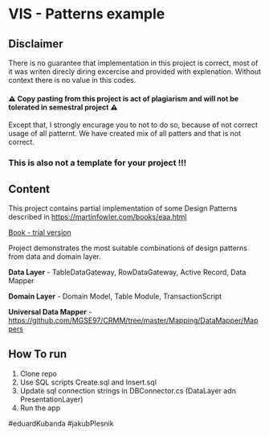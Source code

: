 # VIS - Patterns example

## Disclaimer

There is no guarantee that implementation in this project is correct, most of it was writen direcly diring excercise and provided with explenation. Without context there is no value in this codes. 

#### :warning: Copy pasting from this project is act of plagiarism and will not be tolerated in semestral project :warning:

Except that, I strongly encurage you to not to do so, because of not correct usage of all patternt. 
We have created mix of all patters and that is not correct.

### This is also not a template for your project !!!

## Content
This project contains partial implementation of some Design Patterns described in https://martinfowler.com/books/eaa.html 

<a href="http://disi.unal.edu.co/dacursci/sistemasycomputacion/docs/SWEBOK/Systems%20Engineering%20-%20EAA%20-%20Patterns%20of%20Enterprise%20Application%20Architecture%20-%20Addison%20Wesley.pdf">Book - trial version</a>

Project demonstrates the most suitable combinations of design patterns from data and domain layer. 

**Data Layer** - TableDataGateway, RowDataGateway, Active Record, Data Mapper

**Domain Layer** - Domain Model, Table Module, TransactionScript

**Universal Data Mapper** - https://github.com/MGSE97/CRMM/tree/master/Mapping/DataMapper/Mappers

## How To run

1. Clone repo
2. Use SQL scripts Create.sql and Insert.sql
3. Update sql connection strings in DBConnector.cs (DataLayer adn PresentationLayer)
3. Run the app

#eduardKubanda
#jakubPlesnik
